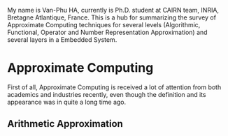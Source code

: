 My name is Van-Phu HA, currently is Ph.D. student at CAIRN team, INRIA, Bretagne Atlantique, France. This is a hub for summarizing the survey of Approximate Computing techniques for several levels (Algorithmic, Functional, Operator and Number Representation Approximation) and several layers in a Embedded System.
# Approximate Computing
First of all, Approximate Computing is received a lot of attention from both academics and industries recently, even though the definition and its appearance was in quite a long time ago.  
## Arithmetic Approximation
